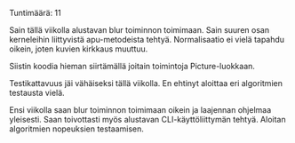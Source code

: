 Tuntimäärä: 11

Sain tällä viikolla alustavan blur toiminnon toimimaan. Sain suuren osan kerneleihin liittyvistä apu-metodeista tehtyä. Normalisaatio ei vielä tapahdu oikein, joten kuvien kirkkaus muuttuu.

Siistin koodia hieman siirtämällä joitain toimintoja Picture-luokkaan.

Testikattavuus jäi vähäiseksi tällä viikolla. En ehtinyt aloittaa eri algoritmien testausta vielä.

Ensi viikolla saan blur toiminnon toimimaan oikein ja laajennan ohjelmaa yleisesti. Saan toivottasti myös alustavan CLI-käyttöliittymän tehtyä. Aloitan algoritmien nopeuksien testaamisen.
